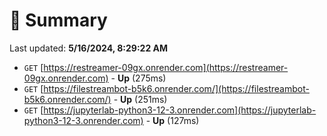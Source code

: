 # 📖 Summary
Last updated: **5/16/2024, 8:29:22 AM**

- `GET` [https://restreamer-09gx.onrender.com](https://restreamer-09gx.onrender.com) - **Up** (275ms)
- `GET` [https://filestreambot-b5k6.onrender.com/](https://filestreambot-b5k6.onrender.com/) - **Up** (251ms)
- `GET` [https://jupyterlab-python3-12-3.onrender.com](https://jupyterlab-python3-12-3.onrender.com) - **Up** (127ms)
